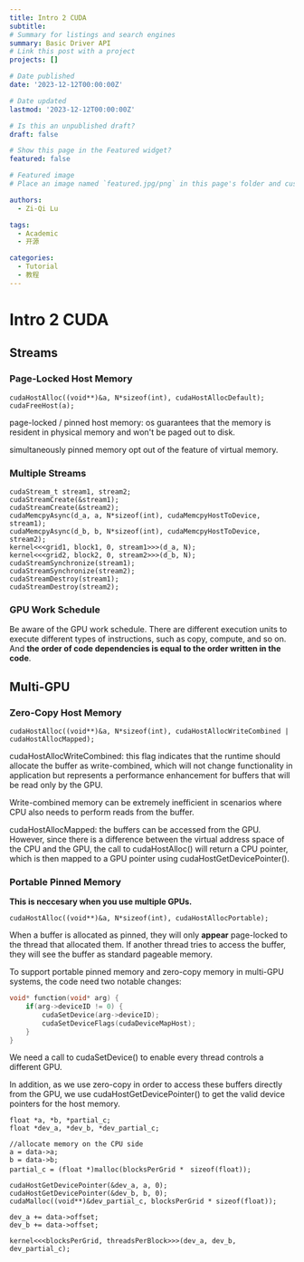 ```yaml
---
title: Intro 2 CUDA
subtitle: 
# Summary for listings and search engines
summary: Basic Driver API
# Link this post with a project
projects: []

# Date published
date: '2023-12-12T00:00:00Z'

# Date updated
lastmod: '2023-12-12T00:00:00Z'

# Is this an unpublished draft?
draft: false

# Show this page in the Featured widget?
featured: false

# Featured image
# Place an image named `featured.jpg/png` in this page's folder and customize its options here.

authors:
  - Zi-Qi Lu

tags:
  - Academic
  - 开源

categories:
  - Tutorial
  - 教程
---
```

# Intro 2 CUDA

## Streams

### Page-Locked Host Memory

```cuda
cudaHostAlloc((void**)&a, N*sizeof(int), cudaHostAllocDefault);
cudaFreeHost(a);
```

page-locked / pinned host memory:
os guarantees that the memory is resident in physical memory and won't be paged out to disk.

simultaneously pinned memory opt out of the feature of virtual memory.

### Multiple Streams

```cuda
cudaStream_t stream1, stream2;
cudaStreamCreate(&stream1);
cudaStreamCreate(&stream2);
cudaMemcpyAsync(d_a, a, N*sizeof(int), cudaMemcpyHostToDevice, stream1);
cudaMemcpyAsync(d_b, b, N*sizeof(int), cudaMemcpyHostToDevice, stream2);
kernel<<<grid1, block1, 0, stream1>>>(d_a, N);
kernel<<<grid2, block2, 0, stream2>>>(d_b, N);
cudaStreamSynchronize(stream1);
cudaStreamSynchronize(stream2);
cudaStreamDestroy(stream1);
cudaStreamDestroy(stream2);
```

### GPU Work Schedule

Be aware of the GPU work schedule.
There are different execution units to execute different types of instructions, such as copy, compute, and so on.
And **the order of code dependencies is equal to the order written in the code**.

## Multi-GPU

### Zero-Copy Host Memory

```cuda
cudaHostAlloc((void**)&a, N*sizeof(int), cudaHostAllocWriteCombined | cudaHostAllocMapped);
```

cudaHostAllocWriteCombined: this flag indicates that the runtime should allocate the buffer as write-combined, which will not change functionality in application
but represents a performance enhancement for buffers that will be read only by the GPU.

Write-combined memory can be extremely inefficient in scenarios where CPU also needs to perform reads from the buffer.

cudaHostAllocMapped: the buffers can be accessed from the GPU. However, since there is a difference between the virtual address space of the CPU and the GPU,
the call to cudaHostAlloc() will return a CPU pointer, which is then mapped to a GPU pointer using cudaHostGetDevicePointer().

### Portable Pinned Memory

**This is neccesary when you use multiple GPUs.**

```cuda
cudaHostAlloc((void**)&a, N*sizeof(int), cudaHostAllocPortable);
```

When a buffer is allocated as pinned, they will only **appear** page-locked to the thread that allocated them. If another thread tries to access the buffer, they will see the buffer as  standard pageable memory.

To support portable pinned memory and zero-copy memory in multi-GPU systems, the code need two notable changes:

```c
void* function(void* arg) {
    if(arg->deviceID != 0) {
        cudaSetDevice(arg->deviceID);
        cudaSetDeviceFlags(cudaDeviceMapHost);
    }
}
```

We need a call to cudaSetDevice() to enable every thread controls  a different GPU.

In addition, as we use zero-copy in order to access these buffers directly from the GPU, we use cudaHostGetDevicePointer() to get the valid device pointers for the host memory.

```cuda
float *a, *b, *partial_c;
float *dev_a, *dev_b, *dev_partial_c;

//allocate memory on the CPU side
a = data->a;
b = data->b;
partial_c = (float *)malloc(blocksPerGrid *　sizeof(float));

cudaHostGetDevicePointer(&dev_a, a, 0);
cudaHostGetDevicePointer(&dev_b, b, 0);
cudaMalloc((void**)&dev_partial_c, blocksPerGrid * sizeof(float));

dev_a += data->offset;
dev_b += data->offset;

kernel<<<blocksPerGrid, threadsPerBlock>>>(dev_a, dev_b, dev_partial_c);
```
